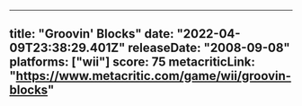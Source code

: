 
---
title: "Groovin' Blocks"
date: "2022-04-09T23:38:29.401Z"
releaseDate: "2008-09-08"
platforms: ["wii"]
score: 75
metacriticLink: "https://www.metacritic.com/game/wii/groovin-blocks"
---
